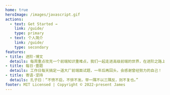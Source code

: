 ```yaml
---
home: true
heroImage: /images/javascript.gif
actions:
  - text: Get Started →
    link: /guide/
    type: primary
  - text: 个人简介
    link: /guide/
    type: secondary
features:
- title: 进阶·博文
  details: 每周重点攻克一个前端知识重难点，我们一起走进高级前端的世界，在进阶之路上，共勉！
- title: 每日·壹题
  details: 工作日每天搞定一道大厂前端面试题，一年后再回头，会感谢曾经努力的自己！
- title: 寄语·坚持
  details: 孔子曰：“不愤不启，不悱不发。举一隅不以三隅反，则不复也。”
footer: MIT Licensed | Copyright © 2022-present James
---
```

